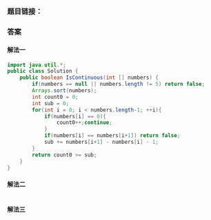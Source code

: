 ## 

### 题目链接：



### 答案

#### 解法一

```Java
import java.util.*;
public class Solution {
    public boolean IsContinuous(int [] numbers) {
        if(numbers == null || numbers.length != 5) return false;
        Arrays.sort(numbers);
        int count0 = 0;
        int sub = 0;
        for(int i = 0; i < numbers.length-1; ++i){
            if(numbers[i] == 0){
                count0++;continue;
            }
            if(numbers[i] == numbers[i+1]) return false;
            sub += numbers[i+1] - numbers[i] - 1;
        }
        return count0 >= sub;
    }
}
```
#### 解法二

```Java

```

#### 解法三

```Java

```
